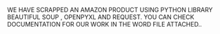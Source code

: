 WE HAVE SCRAPPED AN AMAZON PRODUCT USING PYTHON LIBRARY BEAUTIFUL SOUP , OPENPYXL AND REQUEST. YOU CAN CHECK DOCUMENTATION FOR OUR WORK IN THE WORD FILE ATTACHED..
